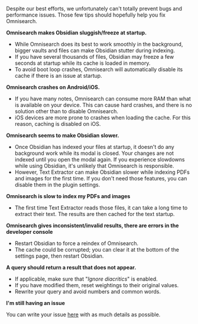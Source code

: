 Despite our best efforts, we unfortunately can't totally prevent bugs and performance issues. Those few tips should hopefully help you fix Omnisearch.

**Omnisearch makes Obsidian sluggish/freeze at startup.**

- While Omnisearch does its best to work smoothly in the background, bigger vaults and files can make Obsidian stutter during indexing.
- If you have several thousands of files, Obsidian may freeze a few seconds at startup while its cache is loaded in memory.
- To avoid boot loop crashes, Omnisearch will automatically disable its cache if there is an issue at startup.

**Omnisearch crashes on Android/iOS.**

- If you have many notes, Omnisearch can consume more RAM than what is available on your device. This can cause hard crashes, and there is no solution other than to disable Omnisearch.
- iOS devices are more prone to crashes when loading the cache. For this reason, caching is disabled on iOS.

**Omnisearch seems to make Obsidian slower.**

- Once Obsidian has indexed your files at startup, it doesn't do any background work while its modal is closed. Your changes are not indexed until you open the modal again. If you experience slowdowns while using Obsidian, it's unlikely that Omnisearch is responsible.
- However, Text Extractor can make Obsidian slower while indexing PDFs and images for the first time. If you don't need those features, you can disable them in the plugin settings.

**Omnisearch is slow to index my PDFs and images**

- The first time Text Extractor reads those files, it can take a long time to extract their text. The results are then cached for the text startup.

**Omnisearch gives inconsistent/invalid results, there are errors in the developer console**

- Restart Obsidian to force a reindex of Omnisearch.
- The cache could be corrupted; you can clear it at the bottom of the settings page, then restart Obsidian.

**A query should return a result that does not appear.**

- If applicable, make sure that "*Ignore diacritics*" is enabled.
- If you have modified them, reset weightings to their original values.
- Rewrite your query and avoid numbers and common words.

**I'm still having an issue**

You can write your issue [here](https://github.com/scambier/obsidian-omnisearch/issues) with as much details as possible.
